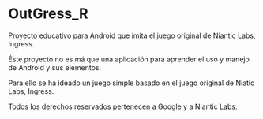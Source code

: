OutGress_R
==========

Proyecto educativo para Android que imita el juego original de Niantic Labs, Ingress.

Éste proyecto no es má que una aplicación para aprender el uso y manejo de Android y sus elementos. 

Para ello se ha ideado un juego simple basado en el juego original de Niatic Labs, Ingress.

Todos los derechos reservados pertenecen a Google y a Niantic Labs.
